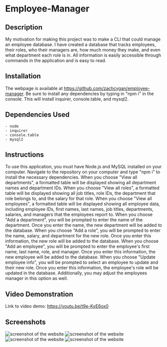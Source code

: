 # Employee-Manager

## Description

My motivation for making this project was to make a CLI that could manage an employee database. I have created a database that tracks employees, their roles, who their managers are, how much money they make, and even what department each role is in. All information is easily accessible through commands in the application and is easy to read.

## Installation

The webpage is available at https://github.com/zachcygan/employee-manager. Be sure to install any dependencies by typing in "npm i" in the console. This will install inquirer, console.table, and mysql2. 

## Dependencies Used
    - node
    - inquirer
    - console.table
    - mysql2

## Instructions

To use this application, you must have Node.js and MySQL installed on your computer. Navigate to the repository on your computer and type "npm i" to install the necessary dependencies. When you choose "View all departments", a formatted table will be displayed showing all department names and department IDs. When you choose "View all roles", a formatted table will be displayed showing all job titles, role IDs, the department that role belongs to, and the salary for that role. When you choose "View all employees", a formatted table will be displayed showing all employee data, including employee IDs, first names, last names, job titles, departments, salaries, and managers that the employees report to. When you choose "Add a department", you will be prompted to enter the name of the department. Once you enter the name, the new department will be added to the database. When you choose "Add a role", you will be prompted to enter the name, salary, and department for the new role. Once you enter this information, the new role will be added to the database. When you choose "Add an employee", you will be prompted to enter the employee's first name, last name, role, and manager. Once you enter this information, the new employee will be added to the database. When you choose "Update employee info", you will be prompted to select an employee to update and their new role. Once you enter this information, the employee's role will be updated in the database. Additionally, you may adjust the employees manager in this option as well. 

## Video Demonstration

Link to video demo: https://youtu.be/t9e-KyE6ox0

## Screenshots

![screenshot of the website](/public/assets/images/screenshot.png)
![screenshot of the website](/public/assets/images/screenshot2.png)
![screenshot of the website](/public/assets/images/screenshot3.png)
![screenshot of the website](/public/assets/images/screenshot4.png)


